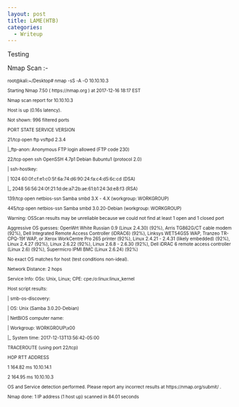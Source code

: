 ```yaml
---
layout: post
title: LAME(HTB)
categories:
  - Writeup
---
```

Testing

Nmap Scan :-

<font size="-2">
  <p>root@kali:~/Desktop# nmap -sS -A -O 10.10.10.3</p>

<p>Starting Nmap 7.50 ( https://nmap.org ) at 2017-12-16 18:17 EST</p>

<p>Nmap scan report for 10.10.10.3</p>

<p>Host is up (0.16s latency).</p>

<p>Not shown: 996 filtered ports</p>

<p>PORT STATE SERVICE VERSION</p>

<p>21/tcp open ftp vsftpd 2.3.4</p>

<p>|_ftp-anon: Anonymous FTP login allowed (FTP code 230)</p>

<p>22/tcp open ssh OpenSSH 4.7p1 Debian 8ubuntu1 (protocol 2.0)</p>

<p>| ssh-hostkey:</p>

<p>| 1024 60:0f:cf:e1:c0:5f:6a:74:d6:90:24:fa:c4:d5:6c:cd (DSA)</p>

<p>|_ 2048 56:56:24:0f:21:1d:de:a7:2b:ae:61:b1:24:3d:e8:f3 (RSA)</p>

<p>139/tcp open netbios-ssn Samba smbd 3.X - 4.X (workgroup: WORKGROUP)</p>

<p>445/tcp open netbios-ssn Samba smbd 3.0.20-Debian (workgroup: WORKGROUP)</p>

<p>Warning: OSScan results may be unreliable because we could not find at least 1 open and 1 closed port</p>

<p>Aggressive OS guesses: OpenWrt White Russian 0.9 (Linux 2.4.30) (92%), Arris TG862G/CT cable modem (92%), Dell Integrated Remote Access Controller (iDRAC6) (92%), Linksys WET54GS5 WAP, Tranzeo TR-CPQ-19f WAP, or Xerox WorkCentre Pro 265 printer (92%), Linux 2.4.21 - 2.4.31 (likely embedded) (92%), Linux 2.4.27 (92%), Linux 2.6.22 (92%), Linux 2.6.8 - 2.6.30 (92%), Dell iDRAC 6 remote access controller (Linux 2.6) (92%), Supermicro IPMI BMC (Linux 2.6.24) (92%)</p>

<p>No exact OS matches for host (test conditions non-ideal).</p>

<p>Network Distance: 2 hops</p>

<p>Service Info: OSs: Unix, Linux; CPE: cpe:/o:linux:linux_kernel</p>

<p>Host script results:</p>

<p>| smb-os-discovery:</p>

<p>| OS: Unix (Samba 3.0.20-Debian)</p>

<p>| NetBIOS computer name:</p>

<p>| Workgroup: WORKGROUP\x00</p>

<p>|_ System time: 2017-12-13T13:56:42-05:00</p>

<p>TRACEROUTE (using port 22/tcp)</p>

<p>HOP RTT ADDRESS</p>

<p>1 164.82 ms 10.10.14.1</p>

<p>2 164.95 ms 10.10.10.3</p>

<p>OS and Service detection performed. Please report any incorrect results at https://nmap.org/submit/ .</p>

<p>Nmap done: 1 IP address (1 host up) scanned in 84.01 seconds</p>
</font>
